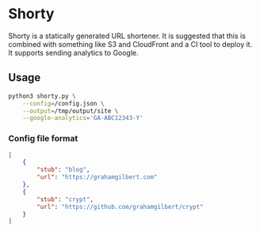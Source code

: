 # Shorty

Shorty is a statically generated URL shortener. It is suggested that this is combined with something like S3 and CloudFront and a CI tool to deploy it. It supports sending analytics to Google.

## Usage

``` bash
python3 shorty.py \
    --config=/config.json \
    --output=/tmp/output/site \
    --google-analytics='GA-ABC12343-Y'
```

### Config file format

``` json
[
    {
        "stub": "blog",
        "url": "https://grahamgilbert.com"
    },
    {
        "stub": "crypt",
        "url": "https://github.com/grahamgilbert/crypt"
    }
]
```
